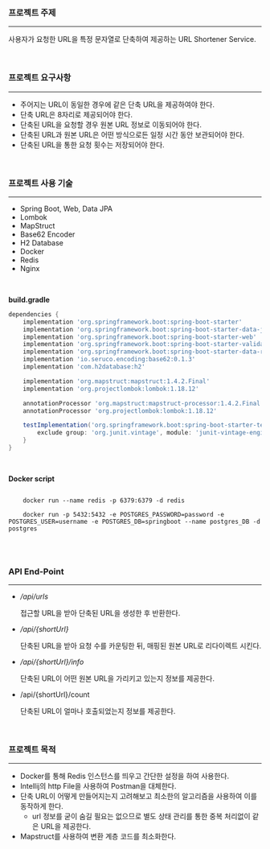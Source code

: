 ### 프로젝트 주제

---

사용자가 요청한 URL을 특정 문자열로 단축하여 제공하는 URL Shortener Service.

<br/>

### 프로젝트 요구사항

---

- 주어지는 URL이 동일한 경우에 같은 단축 URL을 제공하여야 한다.
- 단축 URL은 8자리로 제공되어야 한다.
- 단축된 URL을 요청할 경우 원본 URL 정보로 이동되어야 한다.
- 단축된 URL과 원본 URL은 어떤 방식으로든 일정 시간 동안 보관되어야 한다.
- 단축된 URL을 통한 요청 횟수는 저장되어야 한다.

<br/>

### 프로젝트 사용 기술

---

- Spring Boot, Web, Data JPA
- Lombok
- MapStruct
- Base62 Encoder
- H2 Database
- Docker
- Redis
- Nginx

<br/>

**build.gradle**
```gradle
dependencies {
	implementation 'org.springframework.boot:spring-boot-starter'
	implementation 'org.springframework.boot:spring-boot-starter-data-jpa'
	implementation 'org.springframework.boot:spring-boot-starter-web'
	implementation 'org.springframework.boot:spring-boot-starter-validation'
	implementation 'org.springframework.boot:spring-boot-starter-data-redis'
	implementation 'io.seruco.encoding:base62:0.1.3'
	implementation 'com.h2database:h2'

	implementation 'org.mapstruct:mapstruct:1.4.2.Final'
	implementation 'org.projectlombok:lombok:1.18.12'

	annotationProcessor 'org.mapstruct:mapstruct-processor:1.4.2.Final'
	annotationProcessor 'org.projectlombok:lombok:1.18.12'

	testImplementation('org.springframework.boot:spring-boot-starter-test') {
		exclude group: 'org.junit.vintage', module: 'junit-vintage-engine'
	}
}
```

<br/>

**Docker script**
```docker
    
    docker run --name redis -p 6379:6379 -d redis
   
    docker run -p 5432:5432 -e POSTGRES_PASSWORD=password -e POSTGRES_USER=username -e POSTGRES_DB=springboot --name postgres_DB -d postgres
    
```

<br/>

### API End-Point

---

- */api/urls*

  접근할 URL을 받아 단축된 URL을 생성한 후 반환한다.

- */api/{shortUrl}*

  단축된 URL을 받아 요청 수를 카운팅한 뒤, 매핑된 원본 URL로 리다이렉트 시킨다.

- */api/{shortUrl}/info*

  단축된 URL이 어떤 원본 URL을 가리키고 있는지 정보를 제공한다.

- /api/{shortUrl}/count

  단축된 URL이 얼마나 호출되었는지 정보를 제공한다.

<br/>

### 프로젝트 목적

---

- Docker를 통해 Redis 인스턴스를 띄우고 간단한 설정을 하여 사용한다.
- Intellij의 http File을 사용하여 Postman을 대체한다.
- 단축 URL이 어떻게 만들어지는지 고려해보고 최소한의 알고리즘을 사용하여 이를 동작하게 한다.
  - url 정보를 굳이 숨길 필요는 없으므로 별도 상태 관리를 통한 중복 처리없이 같은 URL을 제공한다.
- Mapstruct를 사용하여 변환 계층 코드를 최소화한다.


<br/> 

